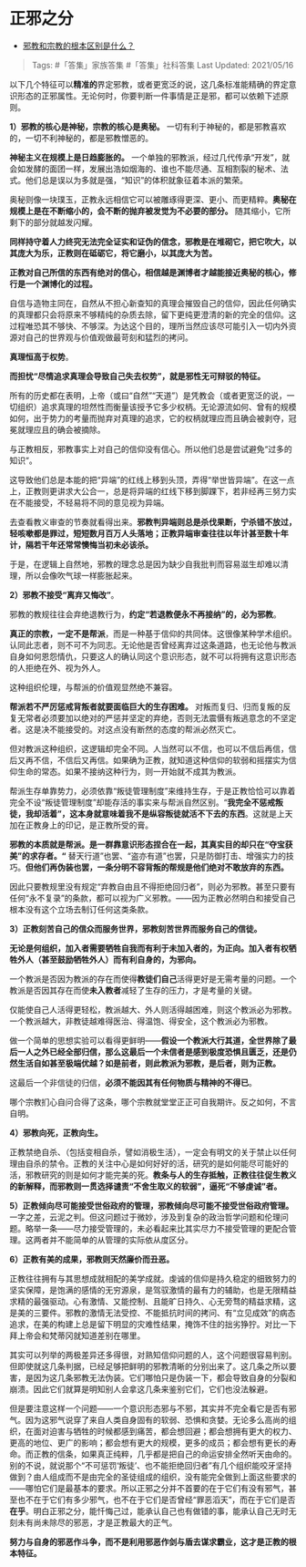 # 正邪之分

- [邪教和宗教的根本区别是什么？](https://www.zhihu.com/question/300856810/answer/523130387) 
 
>Tags: #「答集」家族答集 #「答集」社科答集 
>Last Updated: 2021/05/16

以下几个特征可以**精准的**界定邪教，或者更宽泛的说，这几条标准能精确的界定意识形态的正邪属性。无论何时，你要判断一件事情是正是邪，都可以依赖下述原则。

  

**1）邪教的核心是神秘，宗教的核心是奥秘。** 一切有利于神秘的，都是邪教喜欢的，一切不利神秘的，都是邪教憎恶的。

**神秘主义在规模上是日趋膨胀的。** 一个单独的邪教派，经过几代传承“开发”，就会如发酵的面团一样，发展出浩如烟海的、谁也不能尽通、互相割裂的秘术、法式。他们总是误以为多就是强，“知识”的体积就象征着本派的繁荣。

奥秘则像一块璞玉，正教永远相信它可以被雕琢得更深、更小、而更精粹。**奥秘在规模上是在不断缩小的，会不断的抛弃被发觉为不必要的部分。** 随其缩小，它所剩下的部分就越发闪耀。

**同样持守着人力终究无法完全证实和证伪的信念，邪教是在堆砌它，把它吹大，以其庞大为乐，正教则在砥砺它，将它磨小，以其庞大为苦。**

**正教对自己所信的东西有绝对的信心，相信越是渊博者才越能接近奥秘的核心，修行是一个渊博化的过程。**

自信与造物主同在，自然从不担心新查知的真理会摧毁自己的信仰，因此任何确实的真理都只会将原来不够精纯的杂质去除，留下更纯更澄清的新的完全的信仰。这过程唯恐其不够快、不够深。为达这个目的，理所当然应该尽可能引入一切内外资源对自己的世界观与价值观做最苛刻和猛烈的拷问。

**真理恒高于权势**。

**而担忧“尽情追求真理会导致自己失去权势”，就是邪性无可辩驳的特征。**

所有的历史都在表明，上帝（或曰“自然”“天道”）是凭教会（或者更宽泛的说，一切组织）追求真理的坦然性而衡量该授予它多少权柄。无论源流如何、曾有的规模如何，出于势力的考量而抛弃对真理的追求，它的权柄就理应而且确会被剥夺，冠冕就理应且的确会被摘除。

与正教相反，邪教事实上对自己的信仰没有信心。所以他们总是尝试避免“过多的知识”。

这导致他们总是本能的把“异端”的红线上移到头顶，弄得“举世皆异端”。在这一点上，正教则更讲求大公合一，总是将异端的红线下移到脚踝下，若非经再三努力实在不能接受，不轻易将不同的意见视为异端。

去查看教义审查的节奏就看得出来。**邪教判异端则总是杀伐果断，宁杀错不放过，轻咳嗽都是罪过，短短数月百万人头落地；正教异端审查往往以年计甚至数十年计，隔若干年还常常懊悔当初未必该杀。**

于是，在逻辑上自然地，邪教的理念总是因为缺少自我批判而容易滋生却难以清理，所以会像吹气球一样膨胀起来。

**2）邪教不接受“离弃又悔改”**。

邪教的教规往往会弃绝退教行为，**约定“若退教便永不再接纳”的，必为邪教**。

**真正的宗教，一定不是帮派**，而是一种基于信仰的共同体。这很像某种学术组织。认同此志者，则不可不为同志。无论他是否曾经离弃过这条道路，也无论他与教派自身如何恩怨情仇，只要这人的确认同这个意识形态，就不可以将拥有这意识形态的人拒绝在外、视为外人。

这种组织伦理，与帮派的价值观显然绝不兼容。

**帮派若不严厉惩戒背叛者就要面临巨大的生存困难。** 对叛而复归、归而复叛的反复无常者必须要加以绝对的严惩并坚定的弃绝，否则无法震慑有叛逃意念的不坚定者。这是决不能接受的。对这点没有断然的态度的帮派必然灭亡。

但对教派这种组织，这逻辑却完全不同。人当然可以不信，也可以不信后再信，信后又再不信，不信后又再信。如果确为正教，就知道这种信仰的软弱和摇摆实为信仰生命的常态。如果不接纳这种行为，则一开始就不成其为教派。

帮派生存单靠势力，必须依靠“叛徒管理制度”来维持生存，于是正教恰恰可以靠着完全不设“叛徒管理制度”却能存活的事实来与帮派自然区别。“**我完全不惩戒叛徒，我却活着”，这本身就意味着我不是纵容叛徒就活不下去的东西**。这就是上天加在正教身上的印记，是正教所受的膏。

**邪教的本质就是帮派。是一群靠意识形态捏合在一起，其真实目的却只在“夺宝获美”的求存者。“** 替天行道”也罢、“盗亦有道”也罢，只是防御打击、增强实力的技巧。**但他们再伪装也罢，一条分明不容背叛的帮规是他们绝对不敢放弃的东西。**

因此只要教规里没有规定“弃教自由且不得拒绝回归者”，则必为邪教。甚至只要有任何“永不复录”的条款，都可以视为广义邪教。——因为正教必然明白和接受自己根本没有这个立场去制订任何这类条款。

**3）正教刻苦自己的信众而服务世界，邪教刻苦世界而服务自己的信徒。**

**无论是何组织，加入者需要牺牲自我而有利于未加入者的，为正向。加入者有权牺牲外人（甚至鼓励牺牲外人）而有利自身的，为邪向。**

一个教派是否因为教派的存在而使得**教徒们自己**活得更好是无需考量的问题。一个教派是否因其存在而使**未入教者**减轻了生存的压力，才是考量的关键。

仅能使自己人活得更轻松，教派越大、外人则活得越困难，则这个教派必为邪教。一个教派越大，非教徒越难得医治、得温饱、得安全，这个教派必为邪教。

做一个简单的思想实验可以看得更鲜明——**假设一个教派大行其道，全世界除了最后一人之外已经全部归信，那么这最后一个未信者是感到极度恐惧且匮乏，还是仍然生活自如甚至极端优越？如是前者，则此教派为邪教，是后者，则为正教。**

这最后一个非信徒的归信，**必须不能因其有任何物质与精神的不得已**。

哪个宗教扪心自问合得了这条，哪个宗教就堂堂正正可自我期许。反之如何，不言自明。

**4）邪教向死，正教向生。**

正教禁绝自杀、（包括变相自杀，譬如消极生活），一定会有明文的关于禁止以任何理由自杀的禁令。正教的关注中心是如何好好的活，研究的是如何能尽可能好的活，邪教研究的则是如何才能完美的死。**教条与人的生存抵触，正教往往促生教义的新解释，而邪教则一贯选择谴责“不舍生取义的软弱”，逼死“不够虔诚”者。**

**5）正教倾向尽可能接受世俗政府的管理，邪教倾向尽可能不接受世俗政府管理。** 一字之差，云泥之判。但这问题过于微妙，涉及到复杂的政治哲学问题和伦理问题。略举一条——尽力接受管理的，未必看起来比其实尽力不接受管理的更配合管理。这两者并不能简单的从管理的实际依从度区分。

**6）正教有美的成果，邪教则天然廉价而丑恶。**

正教往往拥有与其思想成就相配的美学成就。虔诚的信仰是持久稳定的细致努力的坚实保障，是饱满的感情的无穷源泉，是驾驭激情的最有力的辅助，也是无限精益求精的最强驱动。心有激情、又能控制、且能旷日持久、心无旁骛的精益求精，这是美的三要件。邪教的激情无法受控、不能抵抗时间的拷问、有“立见成效”的病态追求，在美的构建上总是留下明显的灾难性结果，掩饰不住的拙劣狰狞。对比一下拜上帝会和梵蒂冈就知道差别在哪里。

  

其实可以列举的两极差异还多得很，对熟知信仰问题的人，这个问题很容易判别。但即使就这几条判据，已经足够把鲜明的邪教清晰的分别出来了。这几条之所以要害，是因为这几条邪教无法伪装。它们哪怕只是伪装一下，都会导致自身的分裂和崩溃。因此它们就算是明知别人会拿这几条来鉴别它们，它们也没法躲避。

但是要注意这样一个问题——一个意识形态邪与不邪，其实并不完全看它是否有邪气。因为这邪气说穿了来自人类自身固有的软弱、恐惧和贪婪。无论多么高尚的组织，在面对迫害与牺牲的时候都感到痛苦，都会想回避；都会想拥有更大的权力、更高的地位、更广的影响；都会想有更大的规模，更多的成员；都会想有更长的寿命。而正教的信条，如果真正纯粹，几乎都是把自己的命运安排全然听天由命的。别的不说，就说那个“不可惩罚‘叛徒’、也不能拒绝回归者”有几个组织能咬牙坚持做到？由人组成而不是由完全的圣徒组成的组织，没有能完全做到上面这些要求的——哪怕它们是最基本的要求。所以正邪之分并不首要的在于它们有没有邪气，甚至也不在于它们有多少邪气，也不在于它们是否曾经“罪恶滔天”，而在于它们是否**在乎**。明白正邪之分，能忏悔己过，能承认自己也有做错的事，能承认自己无时无刻未有尚未除尽的邪恶，才是正教最大的正气。

**努力与自身的邪恶作斗争，而不是利用邪恶作剑与盾去谋求霸业，这才是正教的根本特征。**